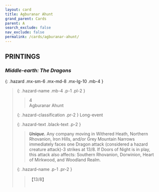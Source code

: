 ```yaml
---
layout: card
title: Agburanar Ahunt
grand_parent: Cards
parent: A
search_exclude: false
nav_exclude: false
permalink: /cards/agburanar-ahunt/
---
```


## PRINTINGS


### _Middle-earth: The Dragons_

{: .hazard .mx-sm-6 .mx-md-8 .mx-lg-10 .mb-4 }
> {: .hazard-name .mb-4 .p-1 .pl-2 }
> > <div class="hazard-mp">4</div>
> > <div class="card-name">Agburanar Ahunt</div>
>
> {: .hazard-classification .pr-2 }
> Long-event
>
> {: .hazard-text .black-text .p-2 }
> > _**Unique.**_ Any company moving in Withered Heath, Northern Rhovanion, Iron Hills, and/or Grey Mountain Narrows immediately faces one Dragon attack (considered a hazard creature attack)-3 strikes at 13/8. If Doors of Night is in play, this attack also affects: Southern Rhovanion, Dorwinion, Heart of Mirkwood, and Woodland Realm. 
>
> {: .hazard-name .p-1 .pr-2 }
> > <div class="card-shield">【13/8】</div>
> > <div class="card-corruption">&nbsp;</div>
